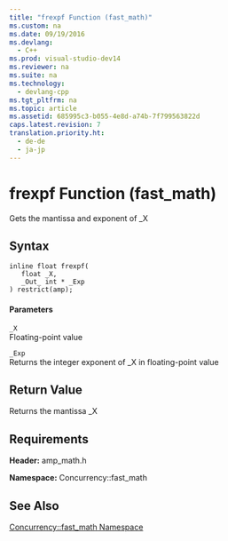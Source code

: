 ```yaml
---
title: "frexpf Function (fast_math)"
ms.custom: na
ms.date: 09/19/2016
ms.devlang: 
  - C++
ms.prod: visual-studio-dev14
ms.reviewer: na
ms.suite: na
ms.technology: 
  - devlang-cpp
ms.tgt_pltfrm: na
ms.topic: article
ms.assetid: 685995c3-b055-4e8d-a74b-7f799563822d
caps.latest.revision: 7
translation.priority.ht: 
  - de-de
  - ja-jp
---
```

# frexpf Function (fast_math)
Gets the mantissa and exponent of _X  
  
## Syntax  
  
```  
inline float frexpf(  
   float _X,  
   _Out_ int * _Exp  
) restrict(amp);  
```  
  
#### Parameters  
 `_X`  
 Floating-point value  
  
 `_Exp`  
 Returns the integer exponent of _X in floating-point value  
  
## Return Value  
 Returns the mantissa _X  
  
## Requirements  
 **Header:** amp_math.h  
  
 **Namespace:** Concurrency::fast_math  
  
## See Also  
 [Concurrency::fast_math Namespace](../vs140/Concurrency--fast_math-Namespace.md)